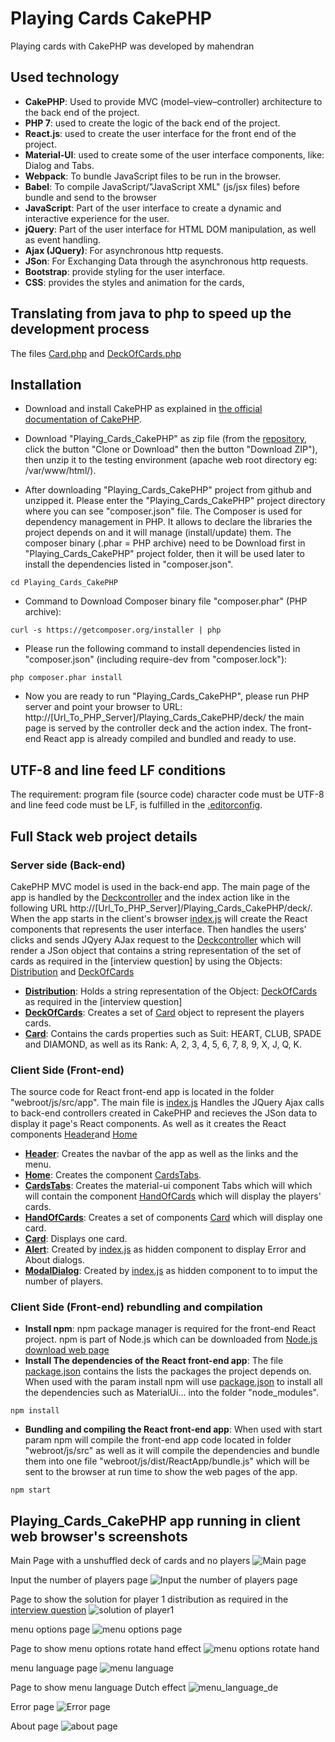 # Playing Cards CakePHP 
Playing cards with CakePHP was developed by mahendran
## Used technology 
* **CakePHP**: Used to provide MVC (model–view–controller) architecture to the back end of the project.
* **PHP 7**: used to create the logic of the back end of the project.
* **React.js**: used to create the user interface for the front end of the project.
* **Material-UI**: used to create some of the user interface components, like: Dialog and Tabs.
* **Webpack**: To bundle JavaScript files to be run in the browser.
* **Babel**: To compile JavaScript/"JavaScript XML" (js/jsx files) before bundle and send to the browser
* **JavaScript**: Part of the user interface to create a dynamic and interactive experience for the user.
* **jQuery**: Part of the user interface for HTML DOM manipulation, as well as event handling.
* **Ajax (JQuery)**: For asynchronous http requests.
* **JSon**: For Exchanging Data through the asynchronous http requests.
* **Bootstrap**: provide styling for the user interface.
* **CSS**: provides the styles and animation for the cards, 
## Translating from java to php to speed up the development process
 The files [Card.php](src/Cards_Lib/Card.php) and [DeckOfCards.php](src/Cards_Lib/DeckOfCards.php) 
## Installation 
* Download and install CakePHP as explained in [the official documentation of CakePHP](https://book.cakephp.org/3.0/en/installation.html).
* Download "Playing_Cards_CakePHP" as zip file (from the [repository](https://github.com/oudelham/Playing_Cards_CakePHP),  click the button "Clone or Download" then the button "Download ZIP"), then unzip it to the testing environment (apache web root directory eg: /var/www/html/).

* After downloading "Playing_Cards_CakePHP" project from github and unzipped it. Please enter the "Playing_Cards_CakePHP" project directory where you can see "composer.json" file. The Composer is used for dependency management in PHP. It allows to declare the libraries the project depends on and it will manage (install/update) them. The composer binary (.phar = PHP archive) need to be Download first in "Playing_Cards_CakePHP" project folder, then it will be used later to install the dependencies listed in "composer.json".
```
cd Playing_Cards_CakePHP
```
* Command to Download Composer binary file  "composer.phar"  (PHP archive):
```
curl -s https://getcomposer.org/installer | php
```
* Please run the following command to install dependencies listed in "composer.json" (including require-dev from "composer.lock"):
```
php composer.phar install
```
* Now you are ready to run "Playing_Cards_CakePHP", please run PHP server and point your browser to URL: http://[Url_To_PHP_Server]/Playing_Cards_CakePHP/deck/ the main page is served by the controller deck and the action index. The front-end React app is already compiled and bundled and ready to use.
## UTF-8 and line feed LF conditions
The requirement: program file (source code) character code must be UTF-8 and line feed code must be LF, is fulfilled in the [.editorconfig](.editorconfig).
## Full Stack web project details
### Server side (Back-end)
CakePHP MVC model is used in the back-end app. The main page of the app is handled by the [Deckcontroller](src/Controller/DeckController.php) and the index action like in the following URL http://[Url_To_PHP_Server]/Playing_Cards_CakePHP/deck/. When the app starts in the client's browser [index.js](webroot/js/src/app/index.js) will create the React components that represents the user interface. Then handles the users' clicks and sends JQyery AJax request to the [Deckcontroller](src/Controller/DeckController.php) which will render a JSon object that contains a string representation of the set of cards as required in the [interview question] by using the Objects:  [Distribution](src/Cards_Lib/Distribution.php) and [DeckOfCards](src/Cards_Lib/DeckOfCards.php)
* **[Distribution](src/Cards_Lib/Distribution.php)**: Holds a string representation of the Object: [DeckOfCards](src/Cards_Lib/DeckOfCards.php) as required in the [interview question]
* **[DeckOfCards](src/Cards_Lib/DeckOfCards.php)**: Creates a set of [Card](src/Cards_Lib/Card.php) object to represent the players cards.
* **[Card](src/Cards_Lib/Card.php)**: Contains the cards properties such as Suit: HEART, CLUB, SPADE and DIAMOND, as well as its Rank: A, 2, 3, 4, 5, 6, 7, 8, 9, X, J, Q, K.
  

### Client Side (Front-end)
The source code for React front-end app is located in the folder "webroot/js/src/app". The main file is [index.js](webroot/js/src/app/index.js) Handles the JQuery Ajax calls to back-end controllers created in CakePHP and recieves the JSon data to display it page's React components. As well as it creates the React components [Header](webroot/js/src/app/components/Header.js)and [Home](webroot/js/src/app/components/Home.js)
* **[Header](webroot/js/src/app/components/Header.js)**: Creates the navbar of the app as well as the links and the menu.
* **[Home](webroot/js/src/app/components/Home.js)**: Creates the component [CardsTabs](webroot/js/src/app/components/CardsTabs.js).
* **[CardsTabs](webroot/js/src/app/components/CardsTabs.js)**: Creates the material-ui component Tabs which will which will contain the component [HandOfCards](webroot/js/src/app/components/HandOfCards.js) which will display the players' cards.
* **[HandOfCards](webroot/js/src/app/components/HandOfCards.js)**: Creates a set of components   [Card](webroot/js/src/app/components/Card.js) which will display one card.
* **[Card](webroot/js/src/app/components/Card.js)**: Displays one card.
* **[Alert](webroot/js/src/app/components/Alert.js)**: Created by [index.js](webroot/js/src/app/index.js) as hidden component to display Error and About dialogs.
* **[ModalDialog](webroot/js/src/app/components/ModalDialog.js)**: Created by [index.js](webroot/js/src/app/index.js) as hidden component to to imput the number of players.
### Client Side (Front-end) rebundling and compilation
* **Install npm**: npm package manager is required for the front-end React project. npm is part of Node.js which can be downloaded from [Node.js download web page](https://nodejs.org/en/download/)
* **Install The dependencies of the React front-end app**: The file [package.json](webroot/js/package.json) contains the lists the packages the project depends on. When used with the param install npm will use [package.json](webroot/js/package.json) to install all the dependencies such as MaterialUi... into the folder "node_modules". 
```
npm install
```

* **Bundling and compiling the React front-end app**: When used with start param npm will compile the front-end app code located in folder "webroot/js/src" as well as it will compile the dependencies and bundle them into one file "webroot/js/dist/ReactApp/bundle.js" which will be sent to the browser at run time to show the web pages of the app.
```
npm start
```
## Playing_Cards_CakePHP app running in client web browser's screenshots
Main Page with a unshuffled deck of cards and no players
![Main page](screenshots/main_page.png)

Input the number of players page
![Input the number of players page](screenshots/number_players.png)

Page to show the solution for player 1 distribution as required in the [interview question](Interview%20Test%20Program%2022032019.pdf) 
![solution of player1](screenshots/solution_player1.png)

menu options page
![menu options page](screenshots/menu_options.png)

Page to show menu options rotate hand effect
![menu options rotate hand](screenshots/menu_options_rotate_hand.png)

menu language page
![menu language](screenshots/menu_language.png)

Page to show menu language Dutch effect
![menu_language_de](screenshots/menu_language_de.png)

Error page
![Error page](screenshots/Error.png)

About page
![about page](screenshots/about.png)









